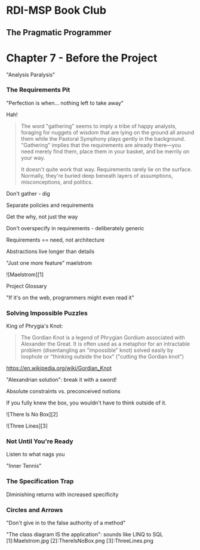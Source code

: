 # RDI-MSP Book Club #
## The Pragmatic Programmer ##

Chapter 7 - Before the Project
==============================

"Analysis Paralysis"

### The Requirements Pit

"Perfection is when... nothing left to take away"

Hah!

> The word "gathering" seems to imply a
tribe of happy analysts, foraging for nuggets of wisdom that are lying on the ground all around them while the Pastoral Symphony plays gently in the background. "Gathering" implies that the requirements are already there—you need merely find them, place them
in your basket, and be merrily on your way.
>
> It doesn't quite work that way. Requirements rarely lie on the surface. Normally, they're buried deep beneath layers of assumptions,
misconceptions, and politics.

Don't gather - dig

Separate policies and requirements

Get the why, not just the way

Don't overspecify in requirements - deliberately generic

Requirements == need, not architecture

Abstractions live longer than details

"Just one more feature" maelstrom

![Maelstrom][1]

Project Glossary

"If it's on the web, programmers might even read it"

### Solving Impossible Puzzles

King of Phrygia's Knot:

> The Gordian Knot is a legend of Phrygian Gordium associated with Alexander the Great. It is often used as a metaphor for an intractable problem (disentangling an "impossible" knot) solved easily by loophole or "thinking outside the box" ("cutting the Gordian knot")

https://en.wikipedia.org/wiki/Gordian_Knot

"Alexandrian solution": break it with a sword!

Absolute constraints vs. preconceived notions

If you fully knew the box, you wouldn't have to think outside of it.

![There Is No Box][2]

![Three Lines][3]

### Not Until You're Ready

Listen to what nags you

"Inner Tennis"

### The Specification Trap

Diminishing returns with increased specificity

### Circles and Arrows

"Don't give in to the false authority of a method"

"The class diagram IS the application": sounds like LINQ to SQL
[1]:Maelstrom.jpg
[2]:ThereIsNoBox.png
[3]:ThreeLines.png